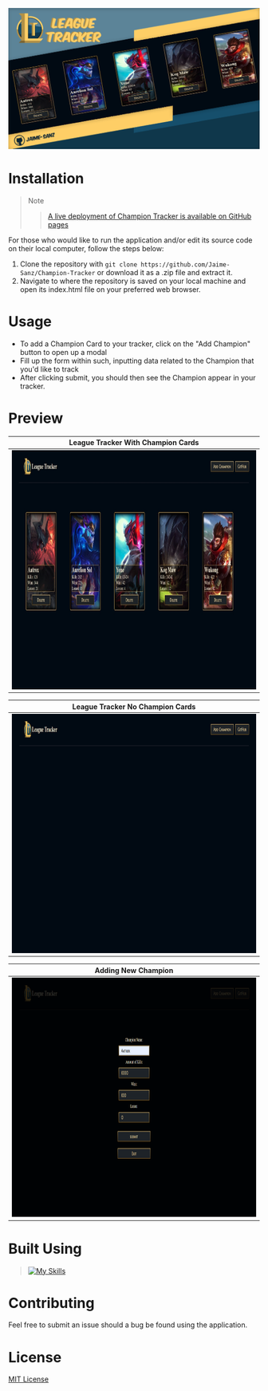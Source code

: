 ![](assets/League%20Tracker.png)

# Installation
> Note
>
> > [A live deployment of Champion Tracker is available on GitHub pages]()

For those who would like to run the application and/or edit its source code on their local computer, follow the steps below:

1. Clone the repository with `git clone https://github.com/Jaime-Sanz/Champion-Tracker` or download it as a .zip file and extract it.
2. Navigate to where the repository is saved on your local machine and open its index.html file on your preferred web browser.

# Usage
- To add a Champion Card to your tracker, click on the "Add Champion" button to open up a modal
- Fill up the form within such, inputting data related to the Champion that you'd like to track
- After clicking submit, you should then see the Champion appear in your tracker.

# Preview

| League Tracker With Champion Cards |
| --- |
| <img src="assets/League%20Tracker.jpg" width="720px" height="480px"> |

| League Tracker No Champion Cards |
| --- |
| <img src="assets/Champion%20Tracker%20Menu.png" width="720px" height="480px"> |

| Adding New Champion |
| --- |
| <img src="assets/League%20Tracker%20Previewer.png" width="720px" height="480px"> |

# Built Using
> [![My Skills](https://skillicons.dev/icons?i=js,html,css,vscode,discord)](https://skillicons.dev)

# Contributing
Feel free to submit an issue should a bug be found using the application.
# License
[MIT License](https://github.com/Jaime-Sanz/Champion-Tracker/blob/main/LICENSE)
